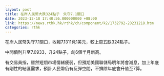 ```yaml
---
layout: post
title: 在岸人民幣大跌324點子　失守7.1關口
date: 2023-12-18 17:40:56.000000000 +08:00
link: https://news.rthk.hk/rthk/ch/component/k2/1732792-20231218.htm
categories: rthk
---
```


在岸人民幣失守7.1關口，收報7.1311兌1美元，較上周五跌324點子。

中間價則升至7.0933，升24點子，創6個半月新高。 

有交易員指，雖然短期市場情緒疲弱，但預期美國聯儲局明年將會減息，加上年底有剛性的結匯需求，預計人民幣仍有反彈空間，不排除年底會升值至7算。
